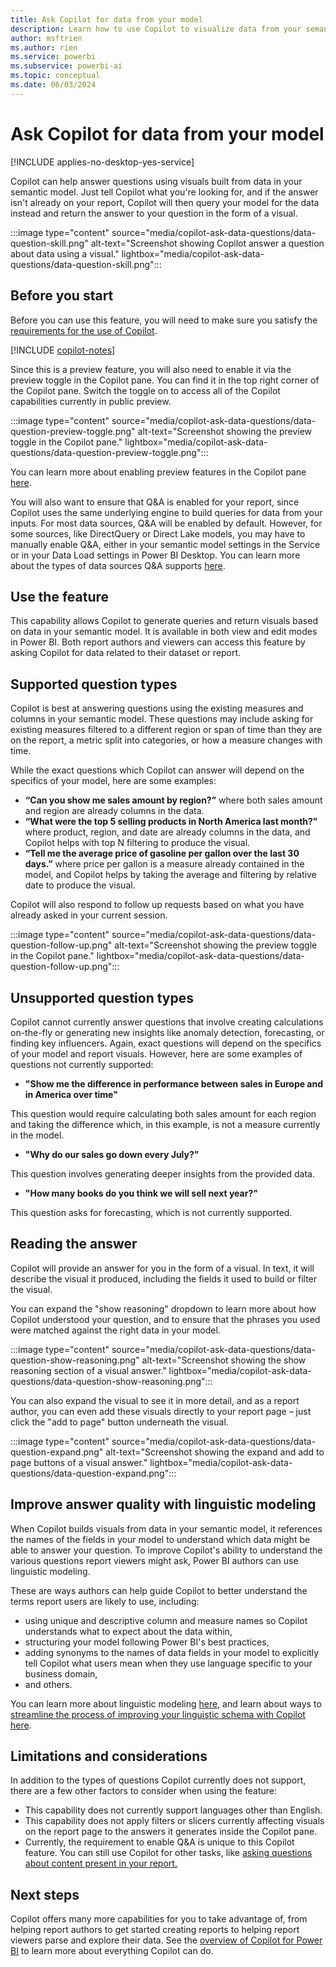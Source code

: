 ```yaml
---
title: Ask Copilot for data from your model
description: Learn how to use Copilot to visualize data from your semantic model.
author: msftrien
ms.author: rien
ms.service: powerbi
ms.subservice: powerbi-ai
ms.topic: conceptual
ms.date: 06/03/2024
---
```


# Ask Copilot for data from your model

[!INCLUDE applies-no-desktop-yes-service]

Copilot can help answer questions using visuals built from data in your semantic model. Just tell Copilot what you're looking for, and if the answer isn't already on your report, Copilot will then query your model for the data instead and return the answer to your question in the form of a visual.

:::image type="content" source="media/copilot-ask-data-questions/data-question-skill.png" alt-text="Screenshot showing Copilot answer a question about data using a visual." lightbox="media/copilot-ask-data-questions/data-question-skill.png":::

## Before you start

Before you can use this feature, you will need to make sure you satisfy the [requirements for the use of Copilot](../create-reports/copilot-introduction.md#copilot-requirements).

[!INCLUDE [copilot-notes](../includes/copilot-notes.md)]

Since this is a preview feature, you will also need to enable it via the preview toggle in the Copilot pane. You can find it in the top right corner of the Copilot pane. Switch the toggle on to access all of the Copilot capabilities currently in public preview.

:::image type="content" source="media/copilot-ask-data-questions/data-question-preview-toggle.png" alt-text="Screenshot showing the preview toggle in the Copilot pane." lightbox="media/copilot-ask-data-questions/data-question-preview-toggle.png":::

You can learn more about enabling preview features in the Copilot pane [here](copilot-preview-toggle).

You will also want to ensure that Q&A is enabled for your report, since Copilot uses the same underlying engine to build queries for data from your inputs. For most data sources, Q&A will be enabled by default. However, for some sources, like DirectQuery or Direct Lake models, you may have to manually enable Q&A, either in your semantic model settings in the Service or in your Data Load settings in Power BI Desktop. You can learn more about the types of data sources Q&A supports [here](../natural-language/q-and-a-data-sources.md).

## Use the feature

This capability allows Copilot to generate queries and return visuals based on data in your semantic model. It is available in both view and edit modes in Power BI. Both report authors and viewers can access this feature by asking Copilot for data related to their dataset or report.

## Supported question types

Copilot is best at answering questions using the existing measures and columns in your semantic model. These questions may include asking for existing measures filtered to a different region or span of time than they are on the report, a metric split into categories, or how a measure changes with time.

While the exact questions which Copilot can answer will depend on the specifics of your model, here are some examples:

- **“Can you show me sales amount by region?”**  where both sales amount and region are already columns in the data.
- **“What were the top 5 selling products in North America last month?”** where product, region, and date are already columns in the data, and Copilot helps with top N filtering to produce the visual.
- **“Tell me the average price of gasoline per gallon over the last 30 days.”** where price per gallon is a measure already contained in the model, and Copilot helps by taking the average and filtering by relative date to produce the visual.

Copilot will also respond to follow up requests based on what you have already asked in your current session.

:::image type="content" source="media/copilot-ask-data-questions/data-question-follow-up.png" alt-text="Screenshot showing the preview toggle in the Copilot pane." lightbox="media/copilot-ask-data-questions/data-question-follow-up.png":::

## Unsupported question types

Copilot cannot currently answer questions that involve creating calculations on-the-fly or generating new insights like anomaly detection, forecasting, or finding key influencers. Again, exact questions will depend on the specifics of your model and report visuals. However, here are some examples of questions not currently supported:

- **"Show me the difference in performance between sales in Europe and in America over time"**

This question would require calculating both sales amount for each region and taking the difference which, in this example, is not a measure currently in the model.

- **"Why do our sales go down every July?”**

This question involves generating deeper insights from the provided data.

- **"How many books do you think we will sell next year?"**

This question asks for forecasting, which is not currently supported.

## Reading the answer

Copilot will provide an answer for you in the form of a visual. In text, it will describe the visual it produced, including the fields it used to build or filter the visual.

You can expand the "show reasoning" dropdown to learn more about how Copilot understood your question, and to ensure that the phrases you used were matched against the right data in your model. 

:::image type="content" source="media/copilot-ask-data-questions/data-question-show-reasoning.png" alt-text="Screenshot showing the show reasoning section of a visual answer." lightbox="media/copilot-ask-data-questions/data-question-show-reasoning.png":::

You can also expand the visual to see it in more detail, and as a report author, you can even add these visuals directly to your report page – just click the "add to page" button underneath the visual. 

:::image type="content" source="media/copilot-ask-data-questions/data-question-expand.png" alt-text="Screenshot showing the expand and add to page buttons of a visual answer." lightbox="media/copilot-ask-data-questions/data-question-expand.png":::

## Improve answer quality with linguistic modeling

When Copilot builds visuals from data in your semantic model, it references the names of the fields in your model to understand which data might be able to answer your question. To improve Copilot's ability to understand the various questions report viewers might ask, Power BI authors can use linguistic modeling.

These are ways authors can help guide Copilot to better understand the terms report users are likely to use, including:

- using unique and descriptive column and measure names so Copilot understands what to expect about the data within,
- structuring your model following Power BI's best practices,
- adding synonyms to the names of data fields in your model to explicitly tell Copilot what users mean when they use language specific to your business domain,
- and others.

You can learn more about linguistic modeling [here](../natural-language/q-and-a-tooling-intro.md), and learn about ways to [streamline the process of improving your linguistic schema with Copilot here](../natural-language/q-and-a-tooling-intro.md).

## Limitations and considerations

In addition to the types of questions Copilot currently does not support, there are a few other factors to consider when using the feature:

- This capability does not currently support languages other than English.
- This capability does not apply filters or slicers currently affecting visuals on the report page to the answers it generates inside the Copilot pane.
- Currently, the requirement to enable Q&A is unique to this Copilot feature. You can still use Copilot for other tasks, like [asking questions about content present in your report.](copilot-pane-summarize-content.md#answer-questions-about-your-report-content-in-the-copilot-pane)

## Next steps

Copilot offers many more capabilities for you to take advantage of, from helping report authors to get started creating reports to helping report viewers parse and explore their data. See the [overview of Copilot for Power BI](copilot-introduction.md) to learn more about everything Copilot can do.